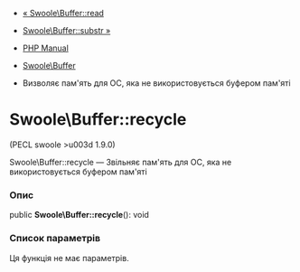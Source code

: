 - [« Swoole\Buffer::read](swoole-buffer.read.md)
- [Swoole\Buffer::substr »](swoole-buffer.substr.md)

- [PHP Manual](index.md)
- [Swoole\Buffer](class.swoole-buffer.md)
- Визволяє пам'ять для ОС, яка не використовується буфером пам'яті

# Swoole\Buffer::recycle

(PECL swoole \>u003d 1.9.0)

Swoole\Buffer::recycle — Звільняє пам'ять для ОС, яка не
використовується буфером пам'яті

### Опис

public **Swoole\Buffer::recycle**(): void

### Список параметрів

Ця функція не має параметрів.
